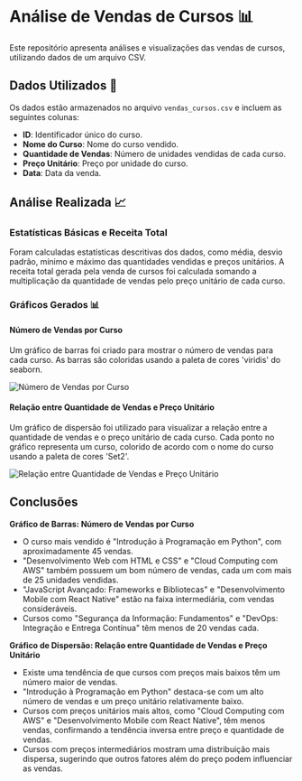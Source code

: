 
# Análise de Vendas de Cursos 📊

Este repositório apresenta análises e visualizações das vendas de cursos, utilizando dados de um arquivo CSV.

## Dados Utilizados 📑

Os dados estão armazenados no arquivo `vendas_cursos.csv` e incluem as seguintes colunas:

- **ID**: Identificador único do curso.
- **Nome do Curso**: Nome do curso vendido.
- **Quantidade de Vendas**: Número de unidades vendidas de cada curso.
- **Preço Unitário**: Preço por unidade do curso.
- **Data**: Data da venda.

## Análise Realizada 📈

### Estatísticas Básicas e Receita Total

Foram calculadas estatísticas descritivas dos dados, como média, desvio padrão, mínimo e máximo das quantidades vendidas e preços unitários. A receita total gerada pela venda de cursos foi calculada somando a multiplicação da quantidade de vendas pelo preço unitário de cada curso.

### Gráficos Gerados 📊

#### Número de Vendas por Curso

Um gráfico de barras foi criado para mostrar o número de vendas para cada curso. As barras são coloridas usando a paleta de cores 'viridis' do seaborn.

![Número de Vendas por Curso](num_vendas_por_curso.png)

#### Relação entre Quantidade de Vendas e Preço Unitário

Um gráfico de dispersão foi utilizado para visualizar a relação entre a quantidade de vendas e o preço unitário de cada curso. Cada ponto no gráfico representa um curso, colorido de acordo com o nome do curso usando a paleta de cores 'Set2'.

![Relação entre Quantidade de Vendas e Preço Unitário](relacao_vendas_preco.png)

## Conclusões

**Gráfico de Barras: Número de Vendas por Curso**
- O curso mais vendido é "Introdução à Programação em Python", com aproximadamente 45 vendas.
- "Desenvolvimento Web com HTML e CSS" e "Cloud Computing com AWS" também possuem um bom número de vendas, cada um com mais de 25 unidades vendidas.
- "JavaScript Avançado: Frameworks e Bibliotecas" e "Desenvolvimento Mobile com React Native" estão na faixa intermediária, com vendas consideráveis.
- Cursos como "Segurança da Informação: Fundamentos" e "DevOps: Integração e Entrega Contínua" têm menos de 20 vendas cada.

**Gráfico de Dispersão: Relação entre Quantidade de Vendas e Preço Unitário**
- Existe uma tendência de que cursos com preços mais baixos têm um número maior de vendas.
- "Introdução à Programação em Python" destaca-se com um alto número de vendas e um preço unitário relativamente baixo.
- Cursos com preços unitários mais altos, como "Cloud Computing com AWS" e "Desenvolvimento Mobile com React Native", têm menos vendas, confirmando a tendência inversa entre preço e quantidade de vendas.
- Cursos com preços intermediários mostram uma distribuição mais dispersa, sugerindo que outros fatores além do preço podem influenciar as vendas.
